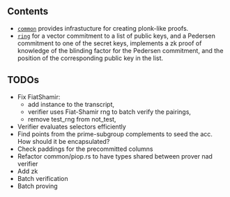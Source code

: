 ## Contents

* [`common`](common) provides infrastucture for creating plonk-like proofs.  
* [`ring`](ring) for a vector commitment to a list of public keys, and a Pedersen commitment to one of the secret keys, implements a zk proof of knowledge of the blinding factor for the Pedersen commitment, and the position of the corresponding public key in the list.

## TODOs
* Fix FiatShamir:
  - add instance to the transcript,
  - verifier uses Fiat-Shamir rng to batch verify the pairings,
  - remove test_rng from not_test,
* Verifier evaluates selectors efficiently
* Find points from the prime-subgroup complements to seed the acc. How should it be encapsulated?
* Check paddings for the precommitted columns
* Refactor common/piop.rs to have types shared between prover nad verifier
* Add zk
* Batch verification
* Batch proving